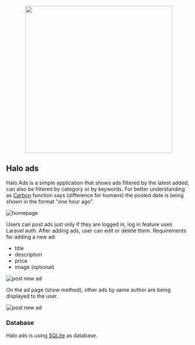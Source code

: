 <p align="center"><a href="https://laravel.com" target="_blank"><img src="https://raw.githubusercontent.com/laravel/art/master/logo-lockup/5%20SVG/2%20CMYK/1%20Full%20Color/laravel-logolockup-cmyk-red.svg" width="400"></a></p>

## Halo ads

Halo Ads is a simple application that shows ads filtered by the latest added, can also be filtered by category or by keywords. For better understanding as [Carbon](https://carbon.nesbot.com/docs/) function says (difference for humans) the posted date is being shown in the format "one hour ago".

![homepage](../master/ss/index.png)

Users can post ads just only if they are logged in, log in feature uses Laravel auth. After adding ads, user can edit or delete
them. Requirements for adding a new ad:

-   title
-   description
-   price
-   image (optional)

![post new ad](../master/ss/post_new_Ad.png)

On the ad page (show method), other ads by same author are being displayed to the user.

![post new ad](../master/ss/single-ad.png)

### Database

Halo ads is using [SQLite](https://www.sqlite.org/index.html) as database.
